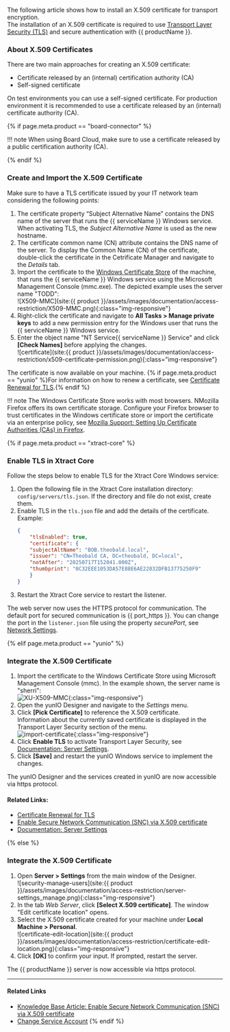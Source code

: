 
The following article shows how to install an X.509 certificate for transport encryption.<br>
The installation of an X.509 certificate is required to use [Transport Layer Security (TLS)](https://learn.microsoft.com/en-us/windows/win32/secauthn/transport-layer-security-protocol) and secure authentication with {{ productName }}.

### About X.509 Certificates 

There are two main approaches for creating an X.509 certificate:
- Certificate released by an (internal) certification authority (CA) 
- Self-signed certificate

On test environments you can use a self-signed certificate. For production environment it is recommended to use a certificate released by an (internal) certificate authority (CA). 

{% if page.meta.product == "board-connector" %}

!!! note
	When using Board Cloud, make sure to use a certificate released by a public certification authority (CA).

{% endif %}

### Create and Import the X.509 Certificate

Make sure to have a TLS certificate issued by your IT network team considering the following points:
 
1. The certificate property “Subject Alternative Name” contains the DNS name of the server that runs the {{ serviceName }} Windows service. 
When activating TLS, the *Subject Alternative Name* is used as the new hostname. 
2. The certificate common name (CN) attribute contains the DNS name of the server. 
To display the Common Name (CN) of the certificate, double-click the certificate in the Cetrificate Manager and navigate to the *Details* tab.
3. Import the certificate to the [Windows Certificate Store](https://technet.microsoft.com/en-us/ms788967(v=vs.91)) of the machine, that runs the {{ serviceName }} Windows service using the Microsoft Management Console (mmc.exe).
The depicted example uses the server name "TODD":<br>
![X509-MMC](site:{{ product }}/assets/images/documentation/access-restriction/X509-MMC.png){:class="img-responsive"}
4. Right-click the certificate and navigate to **All Tasks > Manage private keys** to add a new permission entry for the Windows user that runs the {{ serviceName }} Windows service.
5. Enter the object name "NT Service\{{ serviceName }} Service" and click **[Check Names]** before applying the changes.<br>
![certificate](site:{{ product }}/assets/images/documentation/access-restriction/x509-certificate-permission.png){:class="img-responsive"}

The certificate is now available on your machine.
{% if page.meta.product == "yunio" %}For information on how to renew a certificate, see [Certificate Renewal for TLS](../knowledge-base/certificate-renewal.md).{% endif %}

!!! note
    The Windows Certificate Store works with most browsers. NMozilla Firefox offers its own certificate storage.
    Configure your Firefox browser to trust certificates in the Windows certificate store or import the certificate via an enterprise policy, see [Mozilla Support: Setting Up Certificate Authorities (CAs) in Firefox](https://support.mozilla.org/en-US/kb/setting-certificate-authorities-firefox).


{% if page.meta.product == "xtract-core" %}

### Enable TLS in Xtract Core

Follow the steps below to enable TLS for the Xtract Core Windows service:

1. Open the following file in the Xtract Core installation directory: `config/servers/tls.json`. If the directory and file do not exist, create them.
2. Enable TLS in the `tls.json` file and add the details of the certificate. Example:
	```json title="tls.json"
	{
		"tlsEnabled": true,
		"certificate": {
		"subjectAltName": "BOB.theobald.local",
		"issuer": "CN=Theobald CA, DC=theobald, DC=local",
		"notAfter": "20250717T152041.000Z",
		"thumbprint": "0C32EEE1053DA57E88E6AE22832DFB13775250F9"
		}
	}
	```
3. Restart the Xtract Core service to restart the listener.

The web server now uses the HTTPS protocol for communication. 
The default port for secured communication is {{ port_https }}.
You can change the port in the `listener.json` file using the property *securePort*, see [Network Settings](../getting-started.md/#network-settings).

{% elif page.meta.product == "yunio" %}

### Integrate the X.509 Certificate

1. Import the certificate to the Windows Certificate Store using Microsoft Management Console (mmc).
In the example shown, the server name is "sherri":<br>
![XU-X509-MMC](../assets/images/yunio/articles/certificate.png){:class="img-responsive"}
2. Open the yunIO Designer and navigate to the *Settings* menu. 
3. Click **[Pick Certificate]** to reference the X.509 certificate.<br>
Information about the currently saved certificate is displayed in the Transport Layer Security section of the menu.<br>
![import-certificate](../assets/images/yunio/articles/certificate-settings.png){:class="img-responsive"}
4. Click **Enable TLS** to activate Transport Layer Security, see [Documentation: Server Settings](../documentation/server-settings.md).
5. Click **[Save]** and restart the yunIO Windows service to implement the changes.

The yunIO Designer and the services created in yunIO are now accessible via https protocol. 

#### Related Links:
- [Certificate Renewal for TLS](./certificate-renewal.md)
- [Enable Secure Network Communication (SNC) via X.509 certificate](./enable-snc-using-pse-file.md)
- [Documentation: Server Settings](../documentation/server-settings.md)

{% else %}

### Integrate the X.509 Certificate

1. Open **Server > Settings** from the main window of the Designer. <br>
![security-manage-users](site:{{ product }}/assets/images/documentation/access-restriction/server-settings_manage.png){:class="img-responsive"}
2. In the tab *Web Server*, click **[Select X.509 certificate]**. The window "Edit certificate location" opens.
3. Select the X.509 certificate created for your machine under **Local Machine > Personal**.<br>
![certificate-edit-location](site:{{ product }}/assets/images/documentation/access-restriction/certificate-edit-location.png){:class="img-responsive"}
4. Click **[OK]** to confirm your input. If prompted, restart the server.

The {{ productName }} server is now accessible via https protocol. 

*****
#### Related Links
- [Knowledge Base Article: Enable Secure Network Communication (SNC) via X.509 certificate](../../knowledge-base/enable-snc-using-pse-file.md)
- [Change Service Account](../server/service-account.md)
{% endif %}
